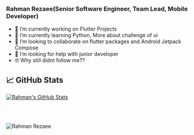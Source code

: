 ### Rahman Rezaee(Senior Software Engineer, Team Lead, Mobile Developer)

- 🔭 I’m currently working on Flutter Projects
- 🌱 I’m currently learning Python, More about challenge of ui
- 👯 I’m looking to collaborate on flutter packages and Android Jetpack Compose
- 🤔 I’m looking for help with junior developer
- 🤓 Why still didnt follow me?? 



## &#x1f4c8; GitHub Stats 

<a href="https://github.com/rahmanrezaee/rahmanrezaee">
  <img align="center" src="https://github-readme-stats.vercel.app/api?username=rahmanrezaee&show_icons=true&line_height=27&count_private=true&title_color=ffffff&text_color=c9cacc&icon_color=2bbc8a&bg_color=1d1f21" alt="Rahman's GitHub Stats" />
</a>


<br><br>
<p align="left"><img src="https://komarev.com/ghpvc/?username=rahmanrezaee&label=Profile%20views&color=2bbc8a&style=flat" alt="Rahman Rezaee"/></p>

